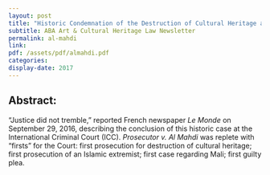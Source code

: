 ```yaml
---
layout: post
title: "Historic Condemnation of the Destruction of Cultural Heritage at the International Criminal Court: The Case of Prosecutor v. Ahmad Al Faqi Al Mahdi"
subtitle: ABA Art & Cultural Heritage Law Newsletter
permalink: al-mahdi
link:
pdf: /assets/pdf/almahdi.pdf
categories:
display-date: 2017
---
```


<h2>Abstract:</h2>
“Justice did not tremble,” reported French newspaper <i>Le Monde</i> on September 29, 2016, describing the conclusion of this historic case at the International Criminal Court (ICC). <i>Prosecutor v. Al Mahdi</i> was replete with “firsts” for the Court: first prosecution for destruction of cultural heritage; first prosecution of an Islamic extremist; first case regarding Mali; first guilty plea.
